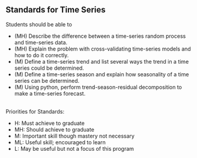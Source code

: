 ## Standards for Time Series
Students should be able to
 * (MH) Describe the difference between a time-series random process and time-series data.
 * (MH) Explain the problem with cross-validating time-series models and how to do it correctly.
 * (M) Define a time-series trend and list several ways the trend in a time series could be determined.
 * (M) Define a time-series season and explain how seasonality of a time series can be determined.
 * (M) Using python, perform trend-season-residual decomposition to make a time-series forecast.

<br/>Priorities for Standards:
 * H:  Must achieve to graduate
 * MH: Should achieve to graduate
 * M:  Important skill though mastery not necessary
 * ML: Useful skill; encouraged to learn
 * L:  May be useful but not a focus of this program